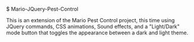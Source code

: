 $ Mario-JQuery-Pest-Control

This is an extension of the Mario Pest Control project, this time using JQuery commands, CSS animations, Sound effects, and a "Light/Dark" mode button that toggles the appearance between a dark and light theme.